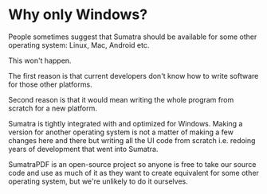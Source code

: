 # Why only Windows?

People sometimes suggest that Sumatra should be available for some other operating system: Linux, Mac, Android etc.

This won't happen.

The first reason is that current developers don't know how to write software for those other platforms.

Second reason is that it would mean writing the whole program from scratch for a new platform.

Sumatra is tightly integrated with and optimized for Windows. Making a version for another operating system is not a matter of making a few changes here and there but writing all the UI code from scratch i.e. redoing years of development that went into Sumatra.

SumatraPDF is an open-source project so anyone is free to take our source code and use as much of it as they want to create equivalent for some other operating system, but we're unlikely to do it ourselves.